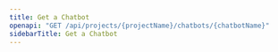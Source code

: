 ```yaml
---
title: Get a Chatbot
openapi: "GET /api/projects/{projectName}/chatbots/{chatbotName}"
sidebarTitle: Get a Chatbot
---
```

